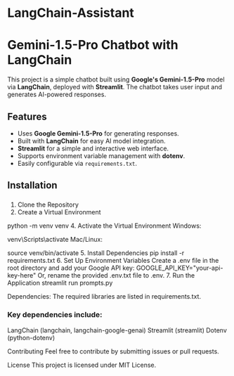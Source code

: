 # LangChain-Assistant
# Gemini-1.5-Pro Chatbot with LangChain 

This project is a simple chatbot built using **Google's Gemini-1.5-Pro** model via **LangChain**, deployed with **Streamlit**. The chatbot takes user input and generates AI-powered responses.

## Features
- Uses **Google Gemini-1.5-Pro** for generating responses.
- Built with **LangChain** for easy AI model integration.
- **Streamlit** for a simple and interactive web interface.
- Supports environment variable management with **dotenv**.
- Easily configurable via `requirements.txt`.

## Installation  

###
1. Clone the Repository  
2. Create a Virtual Environment
   
python -m venv venv
4. Activate the Virtual Environment
Windows:

venv\Scripts\activate
Mac/Linux:

source venv/bin/activate
5. Install Dependencies
pip install -r requirements.txt
6. Set Up Environment Variables
Create a .env file in the root directory and add your Google API key:
GOOGLE_API_KEY="your-api-key-here"
Or, rename the provided .env.txt file to .env.
7. Run the Application
streamlit run prompts.py
 
Dependencies:
The required libraries are listed in requirements.txt.

### Key dependencies include:

LangChain (langchain, langchain-google-genai)
Streamlit (streamlit)
Dotenv (python-dotenv)

Contributing
Feel free to contribute by submitting issues or pull requests.

License
This project is licensed under MIT License.
